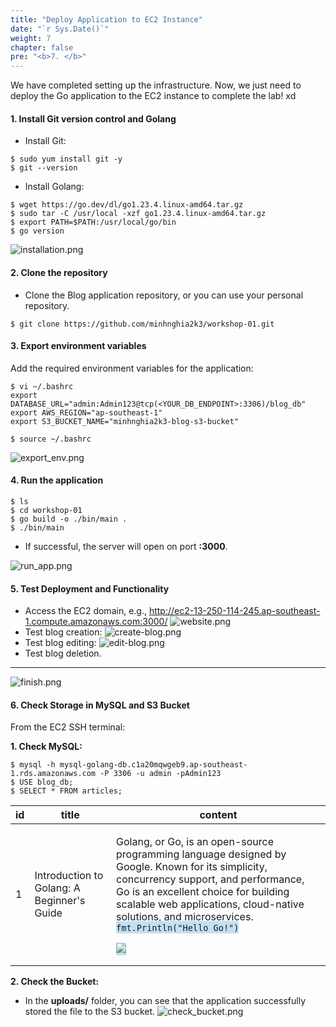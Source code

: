 ```yaml
---
title: "Deploy Application to EC2 Instance"
date: "`r Sys.Date()`"
weight: 7
chapter: false
pre: "<b>7. </b>"
---
```


We have completed setting up the infrastructure. Now, we just need to deploy the Go application to the EC2 instance to complete the lab! xd

#### 1. Install Git version control and Golang

- Install Git:
```
$ sudo yum install git -y
$ git --version
```

- Install Golang:
```
$ wget https://go.dev/dl/go1.23.4.linux-amd64.tar.gz
$ sudo tar -C /usr/local -xzf go1.23.4.linux-amd64.tar.gz
$ export PATH=$PATH:/usr/local/go/bin
$ go version
```

![installation.png](/images/7-deploy-app-to-ec2/installation.png)

#### 2. Clone the repository

- Clone the Blog application repository, or you can use your personal repository.
```
$ git clone https://github.com/minhnghia2k3/workshop-01.git
```

#### 3. Export environment variables

Add the required environment variables for the application:

```
$ vi ~/.bashrc
export DATABASE_URL="admin:Admin123@tcp(<YOUR_DB_ENDPOINT>:3306)/blog_db"
export AWS_REGION="ap-southeast-1"
export S3_BUCKET_NAME="minhnghia2k3-blog-s3-bucket"

$ source ~/.bashrc
```

![export_env.png](/images/7-deploy-app-to-ec2/export_env.png)

#### 4. Run the application

```
$ ls
$ cd workshop-01
$ go build -o ./bin/main .
$ ./bin/main
```

- If successful, the server will open on port **:3000**.

![run_app.png](/images/7-deploy-app-to-ec2/run_app.png)

#### 5. Test Deployment and Functionality

- Access the EC2 domain, e.g., http://ec2-13-250-114-245.ap-southeast-1.compute.amazonaws.com:3000/
![website.png](/images/7-deploy-app-to-ec2/website.png)
- Test blog creation:
![create-blog.png](/images/7-deploy-app-to-ec2/create-blog.png)
- Test blog editing:
![edit-blog.png](/images/7-deploy-app-to-ec2/edit-blog.png)
- Test blog deletion.

---
![finish.png](/images/7-deploy-app-to-ec2/finish.png)

#### 6. Check Storage in MySQL and S3 Bucket

From the EC2 SSH terminal:

**1. Check MySQL:**

  ```
$ mysql -h mysql-golang-db.c1a20mqwgeb9.ap-southeast-1.rds.amazonaws.com -P 3306 -u admin -pAdmin123
$ USE blog_db;
$ SELECT * FROM articles;
  ```

  | id  | title                                      | content                                                                                                                                                                                                                                                                                                                                                                                                                                                                                                                     |
  |-----|--------------------------------------------|-----------------------------------------------------------------------------------------------------------------------------------------------------------------------------------------------------------------------------------------------------------------------------------------------------------------------------------------------------------------------------------------------------------------------------------------------------------------------------------------------------------------------------|
  | 1   | Introduction to Golang: A Beginner's Guide | <p>Golang, or Go, is an open-source programming language designed by Google. Known for its simplicity, concurrency support, and performance, Go is an excellent choice for building scalable web applications, cloud-native solutions, and microservices.<br><span style="background-color: rgb(194, 224, 244);">`fmt.Println("Hello Go!")`</span></p><p><span style="background-color: rgb(194, 224, 244);"><img src="https://minhnghia2k3-blog-s3-bucket.s3.amazonaws.com/uploads/1736500595218035330.png"></span></p> |

**2. Check the Bucket:**
  - In the **uploads/** folder, you can see that the application successfully stored the file to the S3 bucket.
  ![check_bucket.png](/images/7-deploy-app-to-ec2/check-bucket.png)
